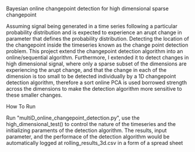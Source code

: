 Bayesian online changepoint detection for high dimensional sparse changepoint

Assuming signal being generated in a time series following a particular probability distribution and is expected to experience an
 arupt change in parameter that defines the probability distribution. Detecting the location of the changepoint inside the timeseries known as the change point detection problem. This project extend the changepoint detection algorithm into an online/sequential algorithm. Furthermore, I extended it to detect changes in high dimensional signal, where only a sparse subset of the dimensions are experiencing the arupt change, and that the change in each of the dimension is too small to be detected individually by a 1D changepoint detection algorithm, therefore a sort online PCA is used borrowed strength across the dimensions to make the detection algorithm more sensitive to these smaller changes.

How To Run

Run "multiD_online_changepoint_detection.py", use the high_dimensional_test() to control the nature of the timeseries and the initializing paraments of the detection algorithm. The results, input parameter, and the performace of the detection algorithm would be automatically logged at rolling_results_3d.csv  in a form of a spread sheet
